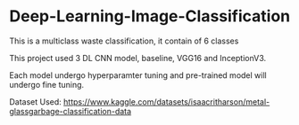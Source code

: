 # Deep-Learning-Image-Classification
This is a multiclass waste classification, it contain of 6 classes

This project used 3 DL CNN model, baseline, VGG16 and InceptionV3.

Each model undergo hyperparamter tuning and pre-trained model will undergo fine tuning.

Dataset Used: https://www.kaggle.com/datasets/isaacritharson/metal-glassgarbage-classification-data 
